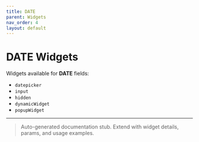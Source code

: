 ```yaml
---
title: DATE
parent: Widgets
nav_order: 4
layout: default
---
```


# DATE Widgets

Widgets available for **DATE** fields:

- `datepicker`
- `input`
- `hidden`
- `dynamicWidget`
- `popupWidget`

---

> Auto-generated documentation stub. Extend with widget details, params, and usage examples.
